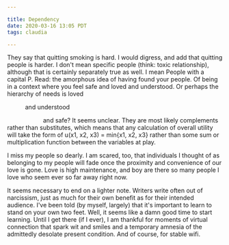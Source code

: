 ```yaml
---

title: Dependency
date: 2020-03-16 13:05 PDT
tags: claudia

---
```


They say that quitting smoking is hard. I would digress, and add that quitting people is harder. I don't mean specific people (think: toxic relationship), although that is certainly separately true as well. I mean People with a capital P. Read: the amorphous idea of having found your people. Of being in a context where you feel safe and loved and understood. Or perhaps the hierarchy of needs is loved

<span style="display:inline-block; width: 3em;"></span>and understood

<span style="display:inline-block; width: 6em;"></span>and safe? It seems unclear. They are most likely complements rather than substitutes, which means that any calculation of overall utility will take the form of u(x1, x2, x3) = min{x1, x2, x3} rather than some sum or multiplication function between the variables at play. 

I miss my people so dearly. I am scared, too, that individuals I thought of as belonging to my people will fade once the proximity and convenience of our love is gone. Love is high maintenance, and boy are there so many people I love who seem ever so far away right now.

It seems necessary to end on a lighter note. Writers write often out of narcissism, just as much for their own benefit as for their intended audience. I've been told (by myself, largely) that it's important to learn to stand on your own two feet. Well, it seems like a damn good time to start learning. Until I get there (if I ever), I am thankful for moments of virtual connection that spark wit and smiles and a temporary amnesia of the admittedly desolate present condition. And of course, for stable wifi.
